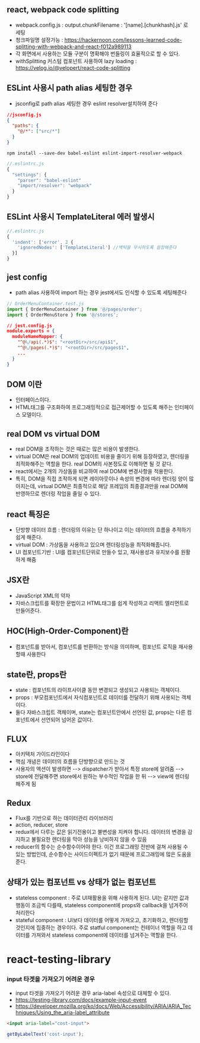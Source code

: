 ## react, webpack code splitting
- webpack.config.js : output.chunkFilename : '[name].[chunkhash].js' 로 세팅
- 청크파일명 설정가능 : https://hackernoon.com/lessons-learned-code-splitting-with-webpack-and-react-f012a989113
- 각 화면에서 사용하는 모듈 구분이 명확해야 번들링이 효율적으로 할 수 있다.
- withSplitting 커스텀 컴포넌트 사용하여 lazy loading : https://velog.io/@velopert/react-code-splitting

## ESLint 사용시 path alias 세팅한 경우
- jsconfig로 path alias 세팅한 경우 eslint resolver설치하여 준다
```json
//jsconfig.js
{
  "paths": {
    "@/*": ["src/*"]
  }
}
```
```
npm install --save-dev babel-eslint eslint-import-resolver-webpack
```
```javascript
//.eslintrc.js
{
  "settings": {
    "parser": "babel-eslint"
    "import/resolver": "webpack"
  }
}
```

## ESLint 사용시 TemplateLiteral 에러 발생시
```javascript
//.eslintrc.js
{
  'indent': ['error', 2 {
    'ignoredNodes': ['TemplateLiteral'] //백틱을 무시하도록 설정해준다
  }]
}
```

## jest config
- path alias 사용하여 import 하는 경우 jest에서도 인식할 수 있도록 세팅해준다
```javascript
// OrderMenuContainer.test.js
import { OrderMenuContainer } from '@/pages/order';
import { OrderMenuStore } from '@/stores';
```
```json
// jest.config.js
module.exports = {
  moduleNameMapper: {
    "^@\/api(.*)$": "<rootDir>/src/api$1",
    "^@\/pages(.*)$": "<rootDir>/src/pages$1",
    ...
  }
} 
```

## DOM 이란
- 인터페이스이다.
- HTML태그를 구조화하여 프로그래밍적으로 접근제어할 수 있도록 해주는 인터페이스 모델이다.

## real DOM vs virtual DOM
- real DOM을 조작하는 것은 때로는 많은 비용이 발생한다.
- virtual DOM은 real DOM의 업데이트 비용을 줄이기 위해 등장하였고, 렌더링을 최적화해주는 역할을 한다. real DOM의 사본정도로 이해하면 될 것 같다.
- react에서는 2개의 가상돔을 비교하여 real DOM에 변경사항을 적용한다.
- 특히, DOM을 직접 조작하게 되면 레이아웃이나 속성의 변경에 따라 렌더링 양이 많아지는데, virtual DOM은 최종적으로 해당 프레임의 최종결과만을 real DOM에 반영하므로 렌더링 작업을 줄일 수 있다.

## react 특징은
- 단방향 데이터 흐름 : 렌더링의 이유는 단 하나이고 이는 데이터의 흐름을 추적하기 쉽게 해준다.
- virtual DOM : 가상돔을 사용하고 있으며 렌더링성능을 최적화해줍니다.
- UI 컴포넌트기반 : UI를 컴포넌트단위로 만들수 있고, 재사용성과 유지보수를 원활하게 해줌

## JSX란
- JavaScript XML의 약자
- 자바스크립트를 확장한 문법이고 HTML태그를 쉽게 작성하고 리액트 엘리먼트로 만들어준다.

## HOC(High-Order-Component)란
- 컴포넌트를 받아서, 컴포넌트를 반환하는 방식을 의미하며, 컴포넌트 로직을 재사용할때 사용한다

## state란, props란
- state : 컴포넌트의 라이프사이클 동안 변경되고 생성되고 사용되는 객체이다.
- props : 부모컴포넌트에서 자식컴포넌트로 데이터를 전달하기 위해 사용되는 객체이다.
- 둘다 자바스크립트 객체이며, state는 컴포넌트안에서 선언된 값, props는 다른 컴포넌트에서 선언되어 넘어온 값이다.

## FLUX
- 아키텍처 가이드라인이다
- 핵심 개념은 데이터의 흐름을 단방향으로 만드는 것
- 사용자의 액션이 발생하면 --> dispatcher가 받아서 특정 store에 알려줌 --> store에 전달해주면 store에서 원하는 부수적인 작업을 한 뒤 --> view에 렌더링 해주게 됨

## Redux
- Flux를 기반으로 하는 데이터관리 라이브러리
- action, reducer, store
- redux에서 다루는 값은 읽기전용이고 불변성을 지켜야 합니다. 데이터의 변경을 감지하고 불필요한 렌더링을 막아 성능을 낭비하지 않을 수 있음
- reducer의 함수는 순수함수이어야 한다. 이건 프로그래밍 전반에 걸쳐 사용될 수 있는 방법인데, 순수함수는 사이드이펙트가 없기 때문에 프로그래밍에 많은 도움을 준다.

## 상태가 있는 컴포넌트 vs 상태가 없는 컴포넌트
- stateless component : 주로 UI재활용을 위해 사용하게 된다. UI는 같지만 값과 행동이 조금씩 다를때, stateless component에 props와 callback을 넘겨주어 처리한다
- stateful component : UI보다 데이터를 어떻게 가져오고, 초기화하고, 렌더링할 것인지에 집중하는 경우이다. 주로 statful component는 컨테이너 역할을 하고 데이터를 가져와서 stateless component에 데이터를 넘겨주는 역할을 한다.

# react-testing-library
### input 타겟을 가져오기 어려운 경우
- input 타겟을 가져오기 어려운 경우 aria-label 속성으로 대체할 수 있다.
- https://testing-library.com/docs/example-input-event
- https://developer.mozilla.org/ko/docs/Web/Accessibility/ARIA/ARIA_Techniques/Using_the_aria-label_attribute
```html
<input aria-label="cost-input">
```
```javascript
getByLabelText('cost-input');
```
